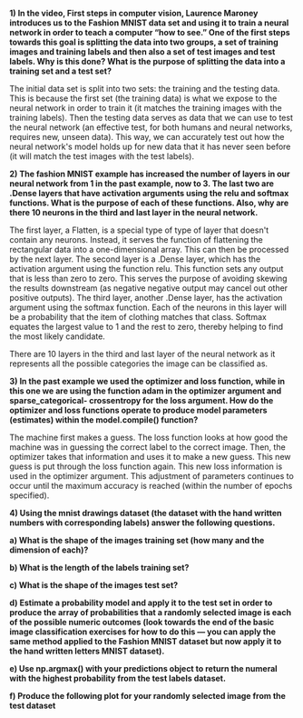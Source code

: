 **1) In the video, First steps in computer vision, Laurence Maroney introduces us to the Fashion MNIST data set and using it to train a neural network in order to teach a computer “how to see.” One of the first steps towards this goal is splitting the data into two groups, a set of training images and training labels and then also a set of test images and test labels. Why is this done? What is the purpose of splitting the data into a training set and a test set?**

The initial data set is split into two sets: the training and the testing data. This is because the first set (the training data) is what we expose to the neural network in order to train it (it matches the training images with the training labels). Then the testing data serves as data that we can use to test the neural network (an effective test, for both humans and neural networks, requires new, unseen data). This way, we can accurately test out how the neural network's model holds up for new data that it has never seen before (it will match the test images with the test labels).

**2) The fashion MNIST example has increased the number of layers in our neural network from 1 in the past example, now to 3. The last two are .Dense layers that have activation arguments using the relu and softmax functions. What is the purpose of each of these functions. Also, why are there 10 neurons in the third and last layer in the neural network.**

The first layer, a Flatten, is a special type of type of layer that doesn't contain any neurons. Instead, it serves the function of flattening the rectangular data into a one-dimensional array. This can then be processed by the next layer. The second layer is a .Dense layer, which has the activation argument using the function relu. This function sets any output that is less than zero to zero. This serves the purpose of avoiding skewing the results downstream (as negative  negative output may cancel out other positive outputs). The third layer, another .Dense layer, has the activation argument using the softmax function. Each of the neurons in this layer will be a probability that the item of clothing matches that class. Softmax equates the largest value to 1 and the rest to zero, thereby helping to find the most likely candidate.

There are 10 layers in the third and last layer of the neural network as it represents all the possible categories the image can be classified as.


**3) In the past example we used the optimizer and loss function, while in this one we are using the function adam in the optimizer argument and sparse_categorical- crossentropy for the loss argument. How do the optimizer and loss functions operate to produce model parameters (estimates) within the model.compile() function?**

The machine first makes a guess. The loss function looks at how good the machine was in guessing the correct label to the correct image. Then, the optimizer takes that information and uses it to make a new guess. This new guess is put through the loss function again. This new loss information is used in the optimizer argument. This adjustment of parameters continues to occur until the maximum accuracy is reached (within the number of epochs specified).

**4) Using the mnist drawings dataset (the dataset with the hand written numbers with corresponding labels) answer the following questions.**

  **a) What is the shape of the images training set (how many and the dimension of each)?**

  **b) What is the length of the labels training set?**

  **c) What is the shape of the images test set?**

  **d) Estimate a probability model and apply it to the test set in order to produce the array of probabilities that a randomly selected image is each of the possible numeric outcomes (look towards the end of the basic image classification exercises for how to do this — you can apply the same method applied to the Fashion MNIST dataset but now apply it to the hand written letters MNIST dataset).**

  **e) Use np.argmax() with your predictions object to return the numeral with the highest probability from the test labels dataset.**

  **f) Produce the following plot for your randomly selected image from the test dataset**
